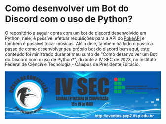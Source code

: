 # Como desenvolver um Bot do Discord com o uso de Python? 
O repositório a seguir conta com um bot de discord desenvolvido em Python, nele, é possível efetuar requisições para a API do [PokéAPI](https://pokeapi.co/) e também é possível tocar músicas.
Além dele, também há todo o passo a passo de como desenvolver seu próprio bot do discord bem [aqui](https://ax414.github.io/pokedex-discord-bot/), este conteúdo foi ministrado durante meu curso de "Como desenvolver um Bot do Discord com o uso de Python?", durante a IV SEC de 2023, no Instituto Federal de Ciência e Tecnologia - Câmpus de Presidente Epitácio.

![image](https://github.com/AX414/pokedex-discord-bot/blob/main/images/banner.jpg)

